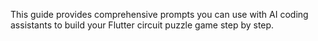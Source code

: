 This guide provides comprehensive prompts you can use with AI coding assistants to build your Flutter circuit puzzle game step by step.